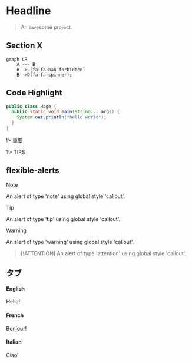 # Headline

> An awesome project.

## Section X
```mermaid
graph LR
    A --- B
    B-->C[fa:fa-ban forbidden]
    B-->D(fa:fa-spinner);
```

## Code Highlight

```java
public class Hoge {
  public static void main(String... args) {
    System.out.println("hello world");
  }
}
```

!> 重要

?> TIPS

## flexible-alerts

> [!NOTE]
> An alert of type 'note' using global style 'callout'.

> [!TIP]
> An alert of type 'tip' using global style 'callout'.

> [!WARNING]
> An alert of type 'warning' using global style 'callout'.

> [!ATTENTION]
> An alert of type 'attention' using global style 'callout'.

## タブ

<!-- tabs:start -->

#### **English**

Hello!

#### **French**

Bonjour!

#### **Italian**

Ciao!

<!-- tabs:end -->
